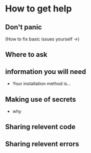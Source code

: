 # How to get help


## Don't panic

(How to fix basic issues yourself ->)

## Where to ask

## information you will need

 - Your installation method is...

## Making use of secrets

 - why
 
## Sharing relevent code

## Sharing relevent errors
